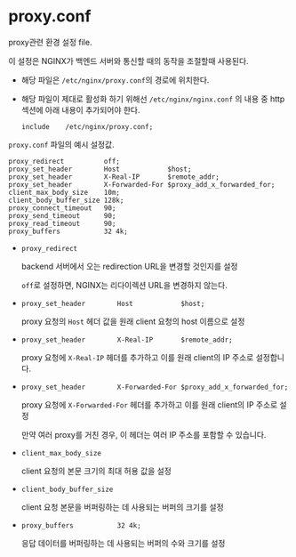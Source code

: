 # proxy.conf

proxy관련 환경 설정 file.

이 설정은 NGINX가 백엔드 서버와 통신할 때의 동작을 조절할때 사용된다.

- 해당 파일은 `/etc/nginx/proxy.conf`의 경로에 위치한다.

- 해당 파일이 제대로 활성화 하기 위해선 `/etc/nginx/nginx.conf` 의 내용 중 http 섹션에 아래 내용이 추가되어야 한다.

  ```
  include    /etc/nginx/proxy.conf;	
  ```

  

  

 `proxy.conf` 파일의 예시 설정값.

```
proxy_redirect          off;
proxy_set_header        Host            $host;
proxy_set_header        X-Real-IP       $remote_addr;
proxy_set_header        X-Forwarded-For $proxy_add_x_forwarded_for;
client_max_body_size    10m;
client_body_buffer_size 128k;
proxy_connect_timeout   90;
proxy_send_timeout      90;
proxy_read_timeout      90;
proxy_buffers           32 4k;
```

- `proxy_redirect`

  backend 서버에서 오는 redirection URL을 변경할 것인지를 설정

  `off`로 설정하면, NGINX는 리다이렉션 URL을 변경하지 않는다.

- `proxy_set_header        Host            $host;`

  proxy 요청의 `Host` 헤더 값을 원래 client 요청의 host 이름으로 설정

- `proxy_set_header        X-Real-IP       $remote_addr;`

  proxy 요청에 `X-Real-IP` 헤더를 추가하고 이를 원래 client의 IP 주소로 설정합니다.

- `proxy_set_header        X-Forwarded-For $proxy_add_x_forwarded_for;`

  proxy 요청에 `X-Forwarded-For` 헤더를 추가하고 이를 원래 client의 IP 주소로 설정

  만약 여러 proxy를 거친 경우, 이 헤더는 여러 IP 주소를 포함할 수 있습니다.

- `client_max_body_size`

  client 요청의 본문 크기의 최대 허용 값을 설정

- `client_body_buffer_size`

  client 요청 본문을 버퍼링하는 데 사용되는 버퍼의 크기를 설정

- `proxy_buffers           32 4k;`

  응답 데이터를 버퍼링하는 데 사용되는 버퍼의 수와 크기를 설정

